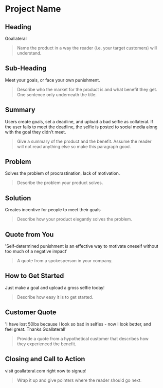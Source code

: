 # Project Name #

<!-- 
> This material was originally posted [here](http://www.quora.com/What-is-Amazons-approach-to-product-development-and-product-management). It is reproduced here for posterities sake.

There is an approach called "working backwards" that is widely used at Amazon. They work backwards from the customer, rather than starting with an idea for a product and trying to bolt customers onto it. While working backwards can be applied to any specific product decision, using this approach is especially important when developing new products or features.

For new initiatives a product manager typically starts by writing an internal press release announcing the finished product. The target audience for the press release is the new/updated product's customers, which can be retail customers or internal users of a tool or technology. Internal press releases are centered around the customer problem, how current solutions (internal or external) fail, and how the new product will blow away existing solutions.

If the benefits listed don't sound very interesting or exciting to customers, then perhaps they're not (and shouldn't be built). Instead, the product manager should keep iterating on the press release until they've come up with benefits that actually sound like benefits. Iterating on a press release is a lot less expensive than iterating on the product itself (and quicker!).

If the press release is more than a page and a half, it is probably too long. Keep it simple. 3-4 sentences for most paragraphs. Cut out the fat. Don't make it into a spec. You can accompany the press release with a FAQ that answers all of the other business or execution questions so the press release can stay focused on what the customer gets. My rule of thumb is that if the press release is hard to write, then the product is probably going to suck. Keep working at it until the outline for each paragraph flows. 

Oh, and I also like to write press-releases in what I call "Oprah-speak" for mainstream consumer products. Imagine you're sitting on Oprah's couch and have just explained the product to her, and then you listen as she explains it to her audience. That's "Oprah-speak", not "Geek-speak".

Once the project moves into development, the press release can be used as a touchstone; a guiding light. The product team can ask themselves, "Are we building what is in the press release?" If they find they're spending time building things that aren't in the press release (overbuilding), they need to ask themselves why. This keeps product development focused on achieving the customer benefits and not building extraneous stuff that takes longer to build, takes resources to maintain, and doesn't provide real customer benefit (at least not enough to warrant inclusion in the press release).
 -->
 
## Heading ##
Goallateral
  > Name the product in a way the reader (i.e. your target customers) will understand.

## Sub-Heading ##
Meet your goals, or face your own punishment.
  > Describe who the market for the product is and what benefit they get. One sentence only underneath the title.

## Summary ##
Users create goals, set a deadline, and upload a bad selfie as collateral. If the user fails to meet the deadline, the selfie is posted to social media along with the goal they didn't meet.
  > Give a summary of the product and the benefit. Assume the reader will not read anything else so make this paragraph good.

## Problem ##
Solves the problem of procrastination, lack of motivation.
  > Describe the problem your product solves.

## Solution ##
Creates incentive for people to meet their goals
  > Describe how your product elegantly solves the problem.

## Quote from You ##
'Self-determined punishment is an effective way to motivate oneself without too much of a negative impact'
  > A quote from a spokesperson in your company.

## How to Get Started ##
Just make a goal and upload a gross selfie today!
  > Describe how easy it is to get started.

## Customer Quote ##
'I have lost 50lbs because I look so bad in selfies - now I look better, and feel great. Thanks Goallateral!'
  > Provide a quote from a hypothetical customer that describes how they experienced the benefit.

## Closing and Call to Action ##
visit goallateral.com right now to signup!
  > Wrap it up and give pointers where the reader should go next.
